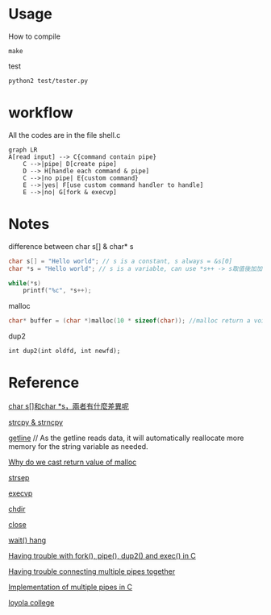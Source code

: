 # Usage
How to compile
```
make
```

test
```
python2 test/tester.py
```

# workflow
All the codes are in the file shell.c

```mermaid
graph LR
A[read input] --> C{command contain pipe}
    C -->|pipe| D[create pipe]
    D --> H[handle each command & pipe]
    C -->|no pipe| E{custom command}
    E -->|yes| F[use custom command handler to handle]
    E -->|no| G[fork & execvp]
```



# Notes
difference between char s[] & char* s
```c
char s[] = "Hello world"; // s is a constant, s always = &s[0]
char *s = "Hello world"; // s is a variable, can use *s++ -> s取值後加加

while(*s)
    printf("%c", *s++);
```


malloc
```c
char* buffer = (char *)malloc(10 * sizeof(char)); //malloc return a void *  
```

dup2
```
int dup2(int oldfd, int newfd);
```

# Reference
[char s[]和char *s，兩者有什麼差異呢](https://www.cnblogs.com/oomusou/archive/2007/03/04/663234.html)

[strcpy & strncpy](https://skylinelimit.blogspot.com/2018/02/c-2.html)

[getline](https://opensource.com/article/22/5/safely-read-user-input-getline)
// As the getline reads data, it will automatically reallocate more memory for the string variable as needed.

[Why do we cast return value of malloc](https://stackoverflow.com/questions/20094394/why-do-we-cast-return-value-of-malloc)

[strsep](https://xiwan.io/archive/string-split-strtok-strtok-r-strsep.html)

[execvp](https://www.digitalocean.com/community/tutorials/execvp-function-c-plus-plus)

[chdir](https://www.geeksforgeeks.org/chdir-in-c-language-with-examples/)

[close](https://pubs.opengroup.org/onlinepubs/009604499/functions/close.html) 

[wait() hang](https://stackoverflow.com/questions/13801175/classic-c-using-pipes-in-execvp-function-stdin-and-stdout-redirection)

[Having trouble with fork(), pipe(), dup2() and exec() in C](https://stackoverflow.com/questions/916900/having-trouble-with-fork-pipe-dup2-and-exec-in-c/)

[Having trouble connecting multiple pipes together](https://stackoverflow.com/questions/63978594/having-trouble-connecting-multiple-pipes-together)

[Implementation of multiple pipes in C](https://stackoverflow.com/questions/8389033/implementation-of-multiple-pipes-in-c)

[loyola college](https://www.cs.loyola.edu/~jglenn/702/S2005/Examples/dup2.html)